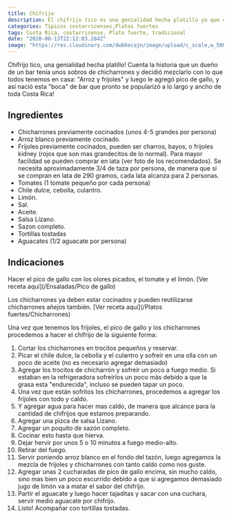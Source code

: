 ```yaml
---
title: Chifrijo
description: El chifrijo tico es una genialidad hecha platillo ya que combina arroz, frijoles, chicharrones y pico de gallo!
categories: Típicos costarricenses,Platos fuertes
tags: Costa Rica, costarricense, Plato fuerte, tradicional
date: "2020-08-13T22:12:03.284Z"
image: "https://res.cloudinary.com/dwb6ecajn/image/upload/c_scale,w_500/v1600064759/cocinaQ/Chifrijo/20200916_132145_wdj1gm.jpg"
---
```


Chifrijo tico, una genialidad hecha platillo! Cuenta la historia que un dueño de un bar tenía unos sobros de chicharrones y decidió mezclarlo con lo que todos tenemos en casa: "Arroz y frijoles" y luego le agregó pico de gallo, y así nació esta "boca" de bar que pronto se popularizó a lo largo y ancho de toda Costa Rica!

## Ingredientes

- Chicharrones previamente cocinados (unos 4-5 grandes por persona)
- Arroz blanco previamente cocinado.
- Frijoles previamente cocinados, pueden ser charros, bayos, o frijoles kidney (rojos que son mas grandecitos de lo normal). Para mayor facilidad se pueden comprar en lata (ver foto de los recomendados). Se necesita aproximadamente 3/4 de taza por persona, de manera que si se compran en lata de 290 gramos, cada lata alcanza para 2 personas.
- Tomates (1 tomate pequeño por cada persona)
- Chile dulce, cebolla, culantro.
- Limón.
- Sal.
- Aceite.
- Salsa Lizano.
- Sazon completo.
- Tortillas tostadas
- Aguacates (1/2 aguacate por persona)

## Indicaciones

Hacer el pico de gallo con los olores picados, el tomate y el limón. [Ver receta aquí](/Ensaladas/Pico de gallo)

Los chicharrones ya deben estar cocinados y pueden reutilizarse chicharrones añejos también. [Ver receta aquí](/Platos fuertes/Chicharrones)

Una vez que tenemos los frijoles, el pico de gallo y los chicharrones procedemos a hacer el chifrijo de la siguiente forma:

1. Cortar los chicharrones en trocitos pequeños y reservar.
2. Picar el chile dulce, la cebolla y el culantro y sofreír en una olla con un poco de aceite (no es necesario agregar demasiado)
3. Agregar los trocitos de chicharrón y sofreír un poco  a fuego medio. Si estaban en la refrigeradora sofreírlos un poco más debido a que la grasa esta "endurecida", incluso se pueden tapar un poco.
4. Una vez que están sofritos los chicharrones, procedemos a agregar los frijoles con todo y caldo.
5. Y agregar  agua para hacer mas caldo, de manera que alcance para la cantidad de chifrijos que estamos preparando.
6. Agregar una pizca de salsa Lizano.
7. Agregar un poquito de sazón completo.
8. Cocinar esto hasta que hierva.
9. Dejar hervir por unos 5 o 10 minutos a fuego medio-alto.
10. Retirar del fuego.
11. Servir poniendo arroz blanco en el fondo del tazón, luego agregamos la mezcla de frijoles y chicharrones con tanto caldo como nos guste.
12. Agregar unas 2 cucharadas de pico de gallo encima, sin mucho caldo, sino mas bien un poco  escurrido debido a que si agregamos demasiado jugo de limón va a matar el sabor del chifrijo.
13. Partir el aguacate y luego hacer tajaditas y sacar con una cuchara, servir medio aguacate por chifrijo.
14. Listo! Acompañar con tortillas tostadas.
